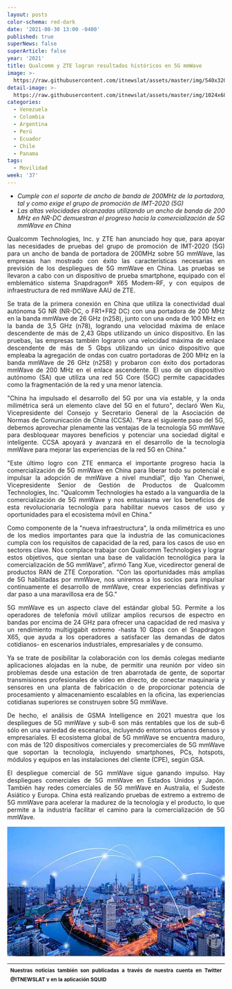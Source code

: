 ```yaml
---
layout: posts
color-schema: red-dark
date: '2021-08-30 13:00 -0400'
published: true
superNews: false
superArticle: false
year: '2021'
title: Qualcomm y ZTE logran resultados históricos en 5G mmWave
image: >-
  https://raw.githubusercontent.com/itnewslat/assets/master/img/540x320/Ciudad-5G-p.jpg
detail-image: >-
  https://raw.githubusercontent.com/itnewslat/assets/master/img/1024x680/Ciudad-5G-g.jpg
categories:
  - Venezuela
  - Colombia
  - Argentina
  - Perú
  - Ecuador
  - Chile
  - Panama
tags:
  - Movilidad
week: '37'
---
```

<ul style="list-style-type: disc; text-align: justify;">
	<li><em>Cumple con el soporte de ancho de banda de 200MHz de la portadora, tal y como exige el grupo de promoción de IMT-2020 (5G) </em></li>
	<li><em>Las altas velocidades alcanzadas utilizando un ancho de banda de 200 MHz en NR-DC demuestran el progreso hacia la comercialización de 5G mmWave en China</em></li>
</ul>
<p style="text-align: justify;">Qualcomm Technologies, Inc. y ZTE han anunciado hoy que, para apoyar las necesidades de pruebas del grupo de promoción de IMT-2020 (5G) para un ancho de banda de portadora de 200MHz sobre 5G mmWave, las empresas han mostrado con éxito las características necesarias en previsión de los despliegues de 5G mmWave en China. Las pruebas se llevaron a cabo con un dispositivo de prueba smartphone, equipado con el emblemático sistema Snapdragon® X65 Modem-RF, y con equipos de infraestructura de red mmWave AAU de ZTE.</p>
<p style="text-align: justify;">Se trata de la primera conexión en China que utiliza la conectividad dual autónoma 5G NR (NR-DC, o FR1+FR2 DC) con una portadora de 200 MHz en la banda mmWave de 26 GHz (n258), junto con una onda de 100 MHz en la banda de 3,5 GHz (n78), logrando una velocidad máxima de enlace descendente de más de 2,43 Gbps utilizando un único dispositivo. En las pruebas, las empresas también lograron una velocidad máxima de enlace descendente de más de 5 Gbps utilizando un único dispositivo que empleaba la agregación de ondas con cuatro portadoras de 200 MHz en la banda mmWave de 26 GHz (n258) y probaron con éxito dos portadoras mmWave de 200 MHz en el enlace ascendente. El uso de un dispositivo autónomo (SA) que utiliza una red 5G Core (5GC) permite capacidades como la fragmentación de la red y una menor latencia.</p>
<p style="text-align: justify;">"China ha impulsado el desarrollo del 5G por una vía estable, y la onda milimétrica será un elemento clave del 5G en el futuro", declaró Wen Ku, Vicepresidente del Consejo y Secretario General de la Asociación de Normas de Comunicación de China (CCSA). "Para el siguiente paso del 5G, debemos aprovechar plenamente las ventajas de la tecnología 5G mmWave para desbloquear mayores beneficios y potenciar una sociedad digital e inteligente. CCSA apoyará y avanzará en el desarrollo de la tecnología mmWave para mejorar las experiencias de la red 5G en China."</p>
<p style="text-align: justify;">"Este último logro con ZTE enmarca el importante progreso hacia la comercialización de 5G mmWave en China para liberar todo su potencial e impulsar la adopción de mmWave a nivel mundial", dijo Yan Chenwei, Vicepresidente Senior de Gestión de Productos de Qualcomm Technologies, Inc. "Qualcomm Technologies ha estado a la vanguardia de la comercialización de 5G mmWave y nos entusiasma ver los beneficios de esta revolucionaria tecnología para habilitar nuevos casos de uso y oportunidades para el ecosistema móvil en China."</p>
<p style="text-align: justify;">Como componente de la "nueva infraestructura", la onda milimétrica es uno de los medios importantes para que la industria de las comunicaciones cumpla con los requisitos de capacidad de la red, para los casos de uso en sectores clave. Nos complace trabajar con Qualcomm Technologies y lograr estos objetivos, que sientan una base de validación tecnológica para la comercialización de 5G mmWave", afirmó Tang Xue, vicedirector general de productos RAN de ZTE Corporation. "Con las oportunidades más amplias de 5G habilitadas por mmWave, nos uniremos a los socios para impulsar continuamente el desarrollo de mmWave, crear experiencias definitivas y dar paso a una maravillosa era de 5G."</p>
<p style="text-align: justify;">5G mmWave es un aspecto clave del estándar global 5G. Permite a los operadores de telefonía móvil utilizar amplios recursos de espectro en bandas por encima de 24 GHz para ofrecer una capacidad de red masiva y un rendimiento multigigabit extremo -hasta 10 Gbps con el Snapdragon X65, que ayuda a los operadores a satisfacer las demandas de datos cotidianos- en escenarios industriales, empresariales y de consumo.</p>
<p style="text-align: justify;">Ya se trate de posibilitar la colaboración con los demás colegas mediante aplicaciones alojadas en la nube, de permitir una reunión por vídeo sin problemas desde una estación de tren abarrotada de gente, de soportar transmisiones profesionales de vídeo en directo, de conectar maquinaria y sensores en una planta de fabricación o de proporcionar potencia de procesamiento y almacenamiento escalables en la oficina, las experiencias cotidianas superiores se construyen sobre 5G mmWave.</p>
<p style="text-align: justify;">De hecho, el análisis de GSMA Intelligence en 2021 muestra que los despliegues de 5G mmWave y sub-6 son más rentables que los de sub-6 sólo en una variedad de escenarios, incluyendo entornos urbanos densos y empresariales. El ecosistema global de 5G mmWave se encuentra maduro, con más de 120 dispositivos comerciales y precomerciales de 5G mmWave que soportan la tecnología, incluyendo smartphones, PCs, hotspots, módulos y equipos en las instalaciones del cliente (CPE), según GSA.</p>
<p style="text-align: justify;">El despliegue comercial de 5G mmWave sigue ganando impulso. Hay despliegues comerciales de 5G mmWave en Estados Unidos y Japón. También hay redes comerciales de 5G mmWave en Australia, el Sudeste Asiático y Europa. China está realizando pruebas de extremo a extremo de 5G mmWave para acelerar la madurez de la tecnología y el producto, lo que permite a la industria facilitar el camino para la comercialización de 5G mmWave.</p>
  
![](https://raw.githubusercontent.com/itnewslat/assets/master/img/540x320/Ciudad-5G-p.jpg)
  
<table style="height: 42px;" width="569">
<tbody>
<tr>
<td style="text-align: justify;"><sub><strong>Nuestras noticias también son publicadas a través de nuestra cuenta en Twitter <a href="https://twitter.com/itnewslat?lang=es">@ITNEWSLAT</a> y en la aplicación <a href="https://squidapp.co/en/">SQUID</a></strong></sub></td>
</tr>
</tbody>
</table>
